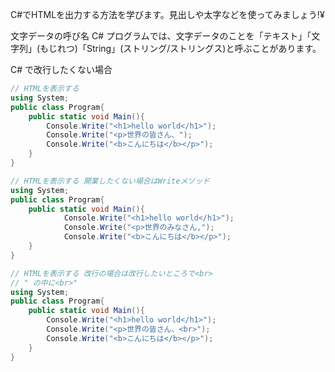 C#でHTMLを出力する方法を学びます。見出しや太字などを使ってみましょう!¥

文字データの呼び名
C# プログラムでは、文字データのことを「テキスト」「文字列」(もじれつ)「String」(ストリング/ストリングス)と呼ぶことがあります。

 C# で改行したくない場合

```C#
// HTMLを表示する
using System;
public class Program{
    public static void Main(){
        Console.Write("<h1>hello world</h1>");
        Console.Write("<p>世界の皆さん、");
        Console.Write("<b>こんにちは</b></p>");
    }
}
```

```C#
// HTMLを表示する 開業したくない場合はWriteメソッド
using System;
public class Program{
    public static void Main(){
            Console.Write("<h1>hello world</h1>");
            Console.Write("<p>世界のみなさん,");
            Console.Write("<b>こんにちは</b></p>");
    }
}
```


```C#
// HTMLを表示する 改行の場合は改行したいところで<br>
// " の中に<br>"
using System;
public class Program{
    public static void Main(){
        Console.Write("<h1>hello world</h1>");
        Console.Write("<p>世界の皆さん、<br>");
        Console.Write("<b>こんにちは</b></p>");
    }
}
```